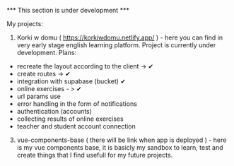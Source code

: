*** This section is under development ***

My projects:

1. Korki w domu ( https://korkiwdomu.netlify.app/ ) - here you can find in very early stage english learning platform. Project is currently under development.
Plans:
- recreate the layout according to the client -> ✔
- create routes -> ✔
- integration with supabase (bucket) ✔
- online exercises - > ✔
- url params use
- error handling in the form of notifications 
- authentication (accounts)
- collecting results of online exercises
- teacher and student account connection

3. vue-components-base ( there will be link when app is deployed ) - here is my vue components base, it is basicly my sandbox to learn, test and create things that I find usefull for my future projects.
